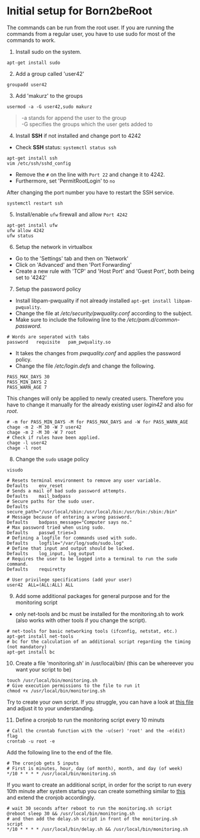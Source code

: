 # Initial setup for Born2beRoot
The commands can be run from the root user. If you are running the commands
from a regular user, you have to use sudo for most of the commands to work.

1. Install sudo on the system.

`apt-get install sudo`

2. Add a group called 'user42'

`groupadd user42`

3. Add 'makurz' to the groups

`usermod -a -G user42,sudo makurz`

> -a stands for append the user to the group<br>
> -G specifies the groups which the user gets added to

4. Install **SSH** if not installed and change port to 4242

- Check **SSH** status: `systemctl status ssh`

```shell
apt-get install ssh
vim /etc/ssh/sshd_config
```

- Remove the `#` on the line with `Port 22` and change it to 4242.
- Furthermore, set 'PermitRootLogin' to `no`

After changing the port number you have to restart the SSH service.
```shell
systemctl restart ssh
```

5. Install/enable `ufw` firewall and allow `Port 4242`

```shell
apt-get install ufw
ufw allow 4242
ufw status
```

6. Setup the network in virtualbox

- Go to the 'Settings' tab and then on 'Network'
- Click on 'Advanced' and then 'Port Forwarding'
- Create a new rule with 'TCP' and 'Host Port' and 'Guest Port', both being set to '4242'

7. Setup the password policy

- Install libpam-pwquality if not already installed `apt-get install libpam-pwquality`.
- Change the file at _/etc/security/pwquality.conf_ according to the subject.
- Make sure to include the following line to the _/etc/pam.d/common-password_.

```
# Words are seperated with tabs
password   requisite   pam_pwquality.so
```

- It takes the changes from _pwquality.conf_ and applies the password policy.
- Change the file _/etc/login.defs_ and change the following.

```
PASS_MAX_DAYS 30
PASS_MIN_DAYS 2
PASS_WARN_AGE 7
```

This changes will only be applied to newly created users. Therefore you have to change it manually for the
already existing user _login42_ and also for _root_.

```shell
# -m for PASS_MIN_DAYS -M for PASS_MAX_DAYS and -W for PASS_WARN_AGE
chage -m 2 -M 30 -W 7 user42
chage -m 2 -M 30 -W 7 root
# Check if rules have been applied.
chage -l user42
chage -l root
```

8. Change the `sudo` usage policy

```shell
visudo
```
```
# Resets terminal environment to remove any user variable.
Defaults	env_reset
# Sends a mail of bad sudo password attempts.
Defaults	mail_badpass
# Secure paths for the sudo user.
Defaults	secure_path="/usr/local/sbin:/usr/local/bin:/usr/bin:/sbin:/bin"
# Message because of entering a wrong password.
Defaults	badpass_message="Computer says no."
# Max password tried when using sudo.
Defaults	passwd_tries=3
# Defining a logfile for commands used with sudo.
Defaults	logfile="/var/log/sudo/sudo.log"
# Define that input and output should be locked.
Defaults	log_input, log_output
# Requires the user to be logged into a terminal to run the sudo command.
Defaults	requiretty

# User privilege specifications (add your user)
user42  ALL=(ALL:ALL) ALL
```

9. Add some additional packages for general purpose and for the monitoring script

- only net-tools and bc must be installed for the monitoring.sh to work (also works with other tools if you change the script).

```shell
# net-tools for basic networking tools (ifconfig, netstat, etc.)
apt-get install net-tools
# bc for the calculation of an additional script regarding the timing (not mandatory)
apt-get install bc
```

10. Create a file 'monitoring.sh' in /usr/local/bin/ (this can be whereever you want your script to be)

```shell
touch /usr/local/bin/monitoring.sh
# Give execution permissions to the file to run it
chmod +x /usr/local/bin/monitoring.sh
```

Try to create your own script. If you struggle, you can have a look at [this file](./monitoring.sh) and adjust it to your understanding.

11. Define a cronjob to run the monitoring script every 10 minuts

```shell
# Call the crontab function with the -u(ser) 'root' and the -e(dit) flag
crontab -u root -e
```

Add the following line to the end of the file.

```shell
# The cronjob gets 5 inputs
# First is minutes, hour, day (of month), month, and day (of week)
*/10 * * * * /usr/local/bin/monitoring.sh
```

If you want to create an additional script, in order for the script to run every 10th minute after system startup
you can create something similar to [this](./delay.sh) and extend the cronjob accordingly.

```shell
# wait 30 seconds after reboot to run the monitoring.sh script
@reboot sleep 30 && /usr/local/bin/monitoring.sh
# and then add the delay.sh script in front of the monitoring.sh script
*/10 * * * * /usr/local/bin/delay.sh && /usr/local/bin/monitoring.sh
```
